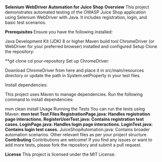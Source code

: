 **Selenium WebDriver Automation for Juice Shop**
**Overview**
This project demonstrates automated testing of the OWASP Juice Shop application using Selenium WebDriver with Java. It includes registration, login, and basic test scenarios.

**Prerequisites**
Ensure you have the following installed:

Java Development Kit (JDK) 8 or higher
Maven build tool
ChromeDriver (or WebDriver for your preferred browser) installed and configured
Setup
Clone the repository:

**git clone 
cd your-repository
Set up ChromeDriver:

Download ChromeDriver from here and place it in src/main/resources directory or update the path in System.setProperty in your test files.

Install dependencies:

This project uses Maven to manage dependencies. Run the following command to install dependencies:

mvn clean install
Usage
Running the Tests
You can run the tests using Maven:
**mvn test
Test Files
RegistrationPage.java: Handles registration page interactions.
RegisterUserTest.java: Contains registration test cases.
LoginPage.java: Handles login page interactions.
LoginTest.java: Contains login test cases.**
JuiceShopAutomation.java: Contains broader automation scenarios.
Other relevant files as per your project structure.
**Contributing**
Contributions are welcome! If you find any issues or want to add more tests, please fork the repository and submit a pull request.

**License**
This project is licensed under the MIT License.

